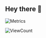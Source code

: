 
## Hey there 👋
![Metrics](https://metrics.lecoq.io/conor-burns?template=classic&repositories.forks=true&isocalendar=1&lines=1&pagespeed=1&notable=1&isocalendar.duration=half-year&pagespeed.url=.user.website&pagespeed.detailed=false&pagespeed.screenshot=false&config.timezone=Europe%2FBerlin)

![ViewCount](https://views.whatilearened.today/views/github/Conor-Burns/views.svg?cache=remove)
